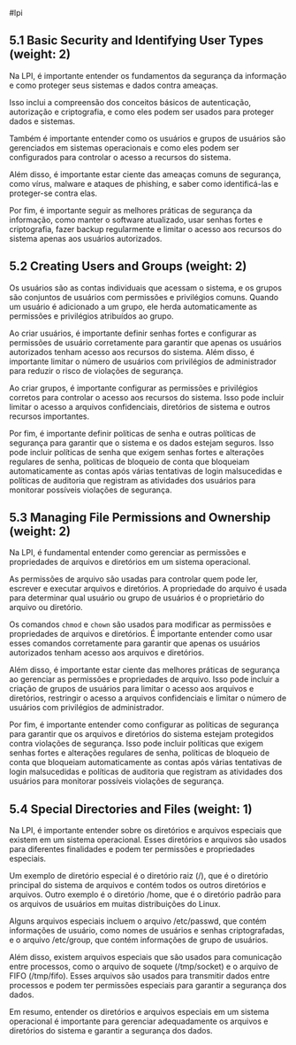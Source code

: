 
#lpi 
## 5.1 Basic Security and Identifying User Types (weight: 2)

Na LPI, é importante entender os fundamentos da segurança da informação e como proteger seus sistemas e dados contra ameaças.

Isso inclui a compreensão dos conceitos básicos de autenticação, autorização e criptografia, e como eles podem ser usados para proteger dados e sistemas.

Também é importante entender como os usuários e grupos de usuários são gerenciados em sistemas operacionais e como eles podem ser configurados para controlar o acesso a recursos do sistema.

Além disso, é importante estar ciente das ameaças comuns de segurança, como vírus, malware e ataques de phishing, e saber como identificá-las e proteger-se contra elas.

Por fim, é importante seguir as melhores práticas de segurança da informação, como manter o software atualizado, usar senhas fortes e criptografia, fazer backup regularmente e limitar o acesso aos recursos do sistema apenas aos usuários autorizados.


## 5.2 Creating Users and Groups (weight: 2)

Os usuários são as contas individuais que acessam o sistema, e os grupos são conjuntos de usuários com permissões e privilégios comuns. Quando um usuário é adicionado a um grupo, ele herda automaticamente as permissões e privilégios atribuídos ao grupo.

Ao criar usuários, é importante definir senhas fortes e configurar as permissões de usuário corretamente para garantir que apenas os usuários autorizados tenham acesso aos recursos do sistema. Além disso, é importante limitar o número de usuários com privilégios de administrador para reduzir o risco de violações de segurança.

Ao criar grupos, é importante configurar as permissões e privilégios corretos para controlar o acesso aos recursos do sistema. Isso pode incluir limitar o acesso a arquivos confidenciais, diretórios de sistema e outros recursos importantes.

Por fim, é importante definir políticas de senha e outras políticas de segurança para garantir que o sistema e os dados estejam seguros. Isso pode incluir políticas de senha que exigem senhas fortes e alterações regulares de senha, políticas de bloqueio de conta que bloqueiam automaticamente as contas após várias tentativas de login malsucedidas e políticas de auditoria que registram as atividades dos usuários para monitorar possíveis violações de segurança.


## 5.3 Managing File Permissions and Ownership (weight: 2)

Na LPI, é fundamental entender como gerenciar as permissões e propriedades de arquivos e diretórios em um sistema operacional.

As permissões de arquivo são usadas para controlar quem pode ler, escrever e executar arquivos e diretórios. A propriedade do arquivo é usada para determinar qual usuário ou grupo de usuários é o proprietário do arquivo ou diretório.

Os comandos `chmod` e `chown` são usados para modificar as permissões e propriedades de arquivos e diretórios. É importante entender como usar esses comandos corretamente para garantir que apenas os usuários autorizados tenham acesso aos arquivos e diretórios.

Além disso, é importante estar ciente das melhores práticas de segurança ao gerenciar as permissões e propriedades de arquivo. Isso pode incluir a criação de grupos de usuários para limitar o acesso aos arquivos e diretórios, restringir o acesso a arquivos confidenciais e limitar o número de usuários com privilégios de administrador.

Por fim, é importante entender como configurar as políticas de segurança para garantir que os arquivos e diretórios do sistema estejam protegidos contra violações de segurança. Isso pode incluir políticas que exigem senhas fortes e alterações regulares de senha, políticas de bloqueio de conta que bloqueiam automaticamente as contas após várias tentativas de login malsucedidas e políticas de auditoria que registram as atividades dos usuários para monitorar possíveis violações de segurança.


## 5.4 Special Directories and Files (weight: 1)

Na LPI, é importante entender sobre os diretórios e arquivos especiais que existem em um sistema operacional. Esses diretórios e arquivos são usados para diferentes finalidades e podem ter permissões e propriedades especiais.

Um exemplo de diretório especial é o diretório raiz (/), que é o diretório principal do sistema de arquivos e contém todos os outros diretórios e arquivos. Outro exemplo é o diretório /home, que é o diretório padrão para os arquivos de usuários em muitas distribuições do Linux.

Alguns arquivos especiais incluem o arquivo /etc/passwd, que contém informações de usuário, como nomes de usuários e senhas criptografadas, e o arquivo /etc/group, que contém informações de grupo de usuários.

Além disso, existem arquivos especiais que são usados para comunicação entre processos, como o arquivo de soquete (/tmp/socket) e o arquivo de FIFO (/tmp/fifo). Esses arquivos são usados ​​para transmitir dados entre processos e podem ter permissões especiais para garantir a segurança dos dados.

Em resumo, entender os diretórios e arquivos especiais em um sistema operacional é importante para gerenciar adequadamente os arquivos e diretórios do sistema e garantir a segurança dos dados.